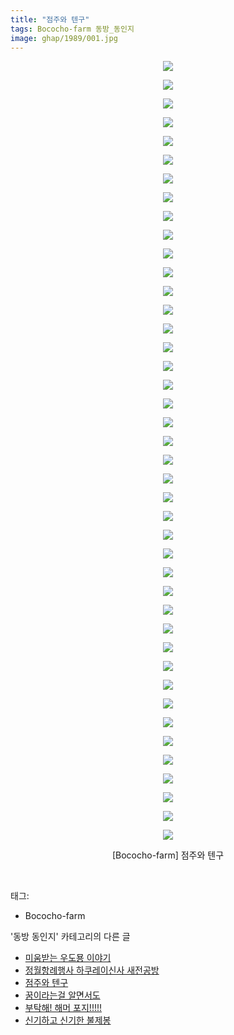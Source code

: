 ```yaml
---
title: "점주와 텐구"
tags: Bococho-farm 동방_동인지
image: ghap/1989/001.jpg
---
```

<div class="article">
<p style="text-align: center; clear: none; float: none;"><img src="{{ site.nasurl }}/ghap/1989/001.jpg"/></p>
<p style="text-align: center; clear: none; float: none;"><img src="{{ site.nasurl }}/ghap/1989/002.jpg"/></p>
<p style="text-align: center; clear: none; float: none;"><img src="{{ site.nasurl }}/ghap/1989/003.jpg"/></p>
<p style="text-align: center; clear: none; float: none;"><img src="{{ site.nasurl }}/ghap/1989/004.jpg"/></p>
<p style="text-align: center; clear: none; float: none;"><img src="{{ site.nasurl }}/ghap/1989/005.jpg"/></p>
<p style="text-align: center; clear: none; float: none;"><img src="{{ site.nasurl }}/ghap/1989/006.jpg"/></p>
<p style="text-align: center; clear: none; float: none;"><img src="{{ site.nasurl }}/ghap/1989/007.jpg"/></p>
<p style="text-align: center; clear: none; float: none;"><img src="{{ site.nasurl }}/ghap/1989/008.jpg"/></p>
<p style="text-align: center; clear: none; float: none;"><img src="{{ site.nasurl }}/ghap/1989/009.jpg"/></p>
<p style="text-align: center; clear: none; float: none;"><img src="{{ site.nasurl }}/ghap/1989/010.jpg"/></p>
<p style="text-align: center; clear: none; float: none;"><img src="{{ site.nasurl }}/ghap/1989/011.jpg"/></p>
<p style="text-align: center; clear: none; float: none;"><img src="{{ site.nasurl }}/ghap/1989/012.jpg"/></p>
<p style="text-align: center; clear: none; float: none;"><img src="{{ site.nasurl }}/ghap/1989/013.jpg"/></p>
<p style="text-align: center; clear: none; float: none;"><img src="{{ site.nasurl }}/ghap/1989/014.jpg"/></p>
<p style="text-align: center; clear: none; float: none;"><img src="{{ site.nasurl }}/ghap/1989/015.jpg"/></p>
<p style="text-align: center; clear: none; float: none;"><img src="{{ site.nasurl }}/ghap/1989/016.jpg"/></p>
<p style="text-align: center; clear: none; float: none;"><img src="{{ site.nasurl }}/ghap/1989/017.jpg"/></p>
<p style="text-align: center; clear: none; float: none;"><img src="{{ site.nasurl }}/ghap/1989/018.jpg"/></p>
<p style="text-align: center; clear: none; float: none;"><img src="{{ site.nasurl }}/ghap/1989/019.jpg"/></p>
<p style="text-align: center; clear: none; float: none;"><img src="{{ site.nasurl }}/ghap/1989/020.jpg"/></p>
<p style="text-align: center; clear: none; float: none;"><img src="{{ site.nasurl }}/ghap/1989/021.jpg"/></p>
<p style="text-align: center; clear: none; float: none;"><img src="{{ site.nasurl }}/ghap/1989/022.jpg"/></p>
<p style="text-align: center; clear: none; float: none;"><img src="{{ site.nasurl }}/ghap/1989/023.jpg"/></p>
<p style="text-align: center; clear: none; float: none;"><img src="{{ site.nasurl }}/ghap/1989/024.jpg"/></p>
<p style="text-align: center; clear: none; float: none;"><img src="{{ site.nasurl }}/ghap/1989/025.jpg"/></p>
<p style="text-align: center; clear: none; float: none;"><img src="{{ site.nasurl }}/ghap/1989/026.jpg"/></p>
<p style="text-align: center; clear: none; float: none;"><img src="{{ site.nasurl }}/ghap/1989/027.jpg"/></p>
<p style="text-align: center; clear: none; float: none;"><img src="{{ site.nasurl }}/ghap/1989/028.jpg"/></p>
<p style="text-align: center; clear: none; float: none;"><img src="{{ site.nasurl }}/ghap/1989/029.jpg"/></p>
<p style="text-align: center; clear: none; float: none;"><img src="{{ site.nasurl }}/ghap/1989/030.jpg"/></p>
<p style="text-align: center; clear: none; float: none;"><img src="{{ site.nasurl }}/ghap/1989/031.jpg"/></p>
<p style="text-align: center; clear: none; float: none;"><img src="{{ site.nasurl }}/ghap/1989/032.jpg"/></p>
<p style="text-align: center; clear: none; float: none;"><img src="{{ site.nasurl }}/ghap/1989/033.jpg"/></p>
<p style="text-align: center; clear: none; float: none;"><img src="{{ site.nasurl }}/ghap/1989/034.jpg"/></p>
<p style="text-align: center; clear: none; float: none;"><img src="{{ site.nasurl }}/ghap/1989/035.jpg"/></p>
<p style="text-align: center; clear: none; float: none;"><img src="{{ site.nasurl }}/ghap/1989/036.jpg"/></p>
<p style="text-align: center; clear: none; float: none;"><img src="{{ site.nasurl }}/ghap/1989/037.jpg"/></p>
<p style="text-align: center; clear: none; float: none;"><img src="{{ site.nasurl }}/ghap/1989/038.jpg"/></p>
<p style="text-align: center; clear: none; float: none;"><img src="{{ site.nasurl }}/ghap/1989/039.jpg"/></p>
<p style="text-align: center; clear: none; float: none;"><img src="{{ site.nasurl }}/ghap/1989/040.jpg"/></p>
<p style="text-align: center; clear: none; float: none;"><img src="{{ site.nasurl }}/ghap/1989/041.jpg"/></p>
<p style="text-align: center; clear: none; float: none;"><img src="{{ site.nasurl }}/ghap/1989/042.jpg"/></p>
<p style="text-align: center; clear: none; float: none;">[Bococho-farm] 점주와 텐구</p>
<p><br/></p>
</div><div class="tagTrail">
<p>태그: </p>
<ul>
<li>Bococho-farm</li>
</ul>
</div><div class="another">
<p>'동방 동인지' 카테고리의 다른 글</p>
<ul>
<li><a href="/2016-09-04-ghap_1991">미움받는 우도묭 이야기</a></li>
<li><a href="/2016-09-04-ghap_1990">정월항례행사 하쿠레이신사 새전공방</a></li>
<li><a href="/2016-09-04-ghap_1989">점주와 텐구</a></li>
<li><a href="/2016-09-04-ghap_1987">꿈이라는걸 알면서도</a></li>
<li><a href="/2016-09-04-ghap_1986">부탁해! 해머 포지!!!!!</a></li>
<li><a href="/2016-09-04-ghap_1985">신기하고 신기한 불제봉</a></li>
</ul>
</div><div class="cb_module cb_fluid">
<div class="cb_wrt cb_profile">
</div><!-- commentList close -->
</div>